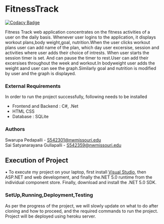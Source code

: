 # FitnessTrack
[![Codacy Badge](https://app.codacy.com/project/badge/Grade/c8a4806e5e6240c8ae3d57c260c8d85d)](https://www.codacy.com/gh/SwarupaPedapalli/FitnessTrack/dashboard?utm_source=github.com&amp;utm_medium=referral&amp;utm_content=SwarupaPedapalli/FitnessTrack&amp;utm_campaign=Badge_Grade)

Fitness Track web application concentrates on the fitness activities of a user on the daily basis. Whenever user logins to the application, it displays workout plans,body weight,goal, nutrition.When the user clicks workout plans user can add name of the plan, which day user excersise, session and activities where user adds their choice of intrests. When user starts the session timer is set. And can pause the timer to rest.User can add their excersises throughout the week and workout.In bodyweight user adds the weight aand user can see the graph.Similarly goal and nutrition is modified by user and the graph is displayed.

### External Requirements
In order to run the project successfully, following needs to be installed
* Frontend and Backend : C#, .Net
* HTML CSS
* Database : SQLite

### Authors
Swarupa Pedapalli - S542301@nwmissouri.edu </br>
Sai Satyanarayana Gullapalli - S542359@nwmissouri.edu

## Execution of Project
• To execute my project on your laptop, first install [Visual Studio](https://visualstudio.microsoft.com/), then ASP.NET and web development, and finally the.NET 5.0 runtime from the individual component store. Finally, download and install the .NET 5.0 SDK.

### SetUp,Running,Deployment,Testing
As per the progress of the project, we will slowly update on what to do after cloning and how to proceed, and the required commands to run the project. </br>
Project will be deployed using heroku server.

